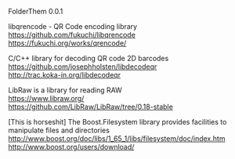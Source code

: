 FolderThem 0.0.1  

libqrencode - QR Code encoding library  
https://github.com/fukuchi/libqrencode  
https://fukuchi.org/works/qrencode/  

C/C++ library for decoding QR code 2D barcodes   
https://github.com/josephholsten/libdecodeqr  
http://trac.koka-in.org/libdecodeqr  

LibRaw is a library for reading RAW  
https://www.libraw.org/  
https://github.com/LibRaw/LibRaw/tree/0.18-stable  


[This is horseshit]
The Boost.Filesystem library provides facilities to manipulate files and directories
http://www.boost.org/doc/libs/1_65_1/libs/filesystem/doc/index.htm  
http://www.boost.org/users/download/  
